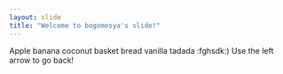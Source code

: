 ```yaml
---
layout: slide
title: "Welcome to bogomosya's slide!"
---
```

Apple banana coconut basket bread vanilla tadada :fghsdk:)
Use the left arrow to go back!
